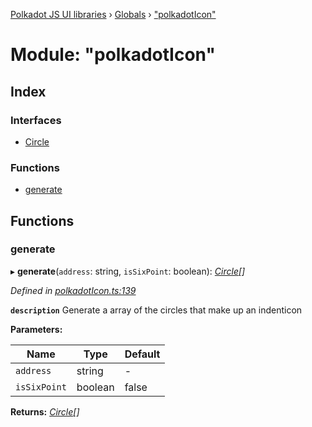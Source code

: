 [Polkadot JS UI libraries](../README.md) › [Globals](../globals.md) › ["polkadotIcon"](_polkadoticon_.md)

# Module: "polkadotIcon"

## Index

### Interfaces

* [Circle](../interfaces/_polkadoticon_.circle.md)

### Functions

* [generate](_polkadoticon_.md#generate)

## Functions

###  generate

▸ **generate**(`address`: string, `isSixPoint`: boolean): *[Circle](../interfaces/_polkadoticon_.circle.md)[]*

*Defined in [polkadotIcon.ts:139](https://github.com/polkadot-js/ui/blob/e2637b06/packages/ui-shared/src/polkadotIcon.ts#L139)*

**`description`** Generate a array of the circles that make up an indenticon

**Parameters:**

Name | Type | Default |
------ | ------ | ------ |
`address` | string | - |
`isSixPoint` | boolean | false |

**Returns:** *[Circle](../interfaces/_polkadoticon_.circle.md)[]*
